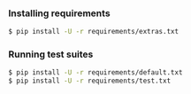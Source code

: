 ### Installing requirements

```bash
$ pip install -U -r requirements/extras.txt
```

### Running test suites

```bash
$ pip install -U -r requirements/default.txt
$ pip install -U -r requirements/test.txt
```
